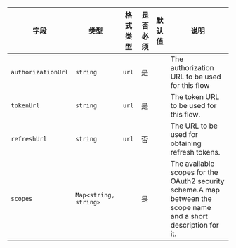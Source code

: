 | 字段 | 类型 | 格式类型 | 是否必须 | 默认值 | 说明 |
|---|---|---|---|---|---|
| `authorizationUrl` | `string` | `url` | 是 |  | The authorization URL to be used for this flow |
| `tokenUrl` | `string` | `url` | 是 |  | The token URL to be used for this flow. |
| `refreshUrl` | `string` | `url` | 否 |  | The URL to be used for obtaining refresh tokens. |
| `scopes` | `Map<string, string>` |  | 是 |  | The available scopes for the OAuth2 security scheme.A map between the scope name and a short description for it. |
